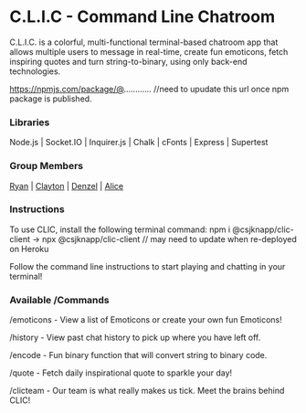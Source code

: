 # C.L.I.C - Command Line Chatroom

C.L.I.C. is a colorful, multi-functional terminal-based chatroom app that allows multiple users to message in real-time, create fun emoticons, fetch inspiring quotes and turn string-to-binary, using only back-end technologies.

https://npmjs.com/package/@............ //need to upudate this url once npm package is published.

### Libraries

Node.js | Socket.IO | Inquirer.js | Chalk | cFonts | Express | Supertest

### Group Members
[Ryan](https://github.com/ryanflitcroft) | [Clayton](https://github.com/clayton-knapp) | [Denzel](https://github.com/xDenzelB) | [Alice](https://github.com/alicehsing)

### Instructions
To use CLIC, install the following terminal command: npm i @csjknapp/clic-client -> npx @csjknapp/clic-client
// may need to update when re-deployed on Heroku

Follow the command line instructions to start playing and chatting in your terminal!

### Available /Commands

/emoticons - View a list of Emoticons or create your own fun Emoticons!


/history - View past chat history to pick up where you have left off.


/encode - Fun binary function that will convert string to binary code.


/quote - Fetch daily inspirational quote to sparkle your day!


/clicteam - Our team is what really makes us tick. Meet the brains behind CLIC!